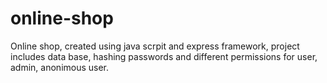 # online-shop
Online shop, created using java scrpit and express framework, project includes data base, hashing passwords and different permissions for user, admin, anonimous user.